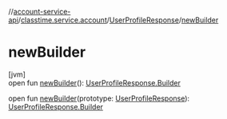 //[account-service-api](../../../index.md)/[classtime.service.account](../index.md)/[UserProfileResponse](index.md)/[newBuilder](new-builder.md)

# newBuilder

[jvm]\
open fun [newBuilder](new-builder.md)(): [UserProfileResponse.Builder](-builder/index.md)

open fun [newBuilder](new-builder.md)(prototype: [UserProfileResponse](index.md)): [UserProfileResponse.Builder](-builder/index.md)
